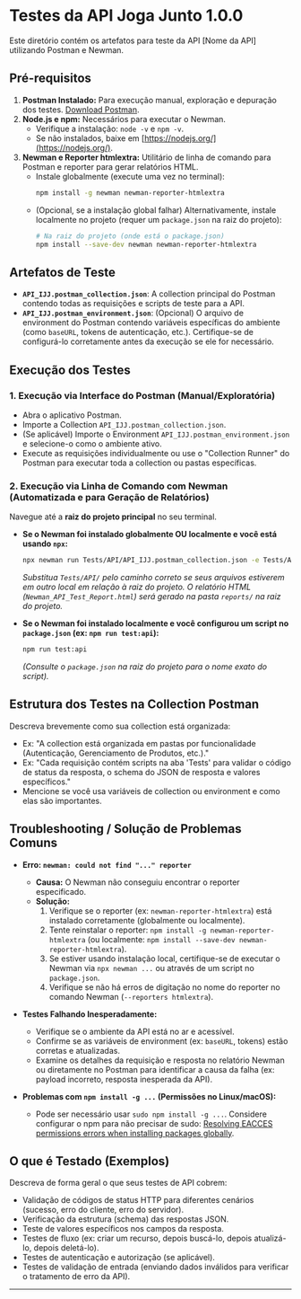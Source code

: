# Testes da API Joga Junto  1.0.0

Este diretório contém os artefatos para teste da API [Nome da API] utilizando Postman e Newman.

## Pré-requisitos

1.  **Postman Instalado:** Para execução manual, exploração e depuração dos testes. [Download Postman](https://www.postman.com/downloads/).
2.  **Node.js e npm:** Necessários para executar o Newman.
    -   Verifique a instalação: `node -v` e `npm -v`.
    -   Se não instalados, baixe em [https://nodejs.org/](https://nodejs.org/).
3.  **Newman e Reporter htmlextra:** Utilitário de linha de comando para Postman e reporter para gerar relatórios HTML.
    -   Instale globalmente (execute uma vez no terminal):
        ```bash
        npm install -g newman newman-reporter-htmlextra
        ```
    -   (Opcional, se a instalação global falhar) Alternativamente, instale localmente no projeto (requer um `package.json` na raiz do projeto):
        ```bash
        # Na raiz do projeto (onde está o package.json)
        npm install --save-dev newman newman-reporter-htmlextra
        ```

## Artefatos de Teste

-   **`API_IJJ.postman_collection.json`**: A collection principal do Postman contendo todas as requisições e scripts de teste para a API.
-   **`API_IJJ.postman_environment.json`**: (Opcional) O arquivo de environment do Postman contendo variáveis específicas do ambiente (como `baseURL`, tokens de autenticação, etc.). Certifique-se de configurá-lo corretamente antes da execução se ele for necessário.

## Execução dos Testes

### 1. Execução via Interface do Postman (Manual/Exploratória)

-   Abra o aplicativo Postman.
-   Importe a Collection `API_IJJ.postman_collection.json`.
-   (Se aplicável) Importe o Environment `API_IJJ.postman_environment.json` e selecione-o como o ambiente ativo.
-   Execute as requisições individualmente ou use o "Collection Runner" do Postman para executar toda a collection ou pastas específicas.

### 2. Execução via Linha de Comando com Newman (Automatizada e para Geração de Relatórios)

Navegue até a **raiz do projeto principal** no seu terminal.

-   **Se o Newman foi instalado globalmente OU localmente e você está usando `npx`:**
    ```bash
    npx newman run Tests/API/API_IJJ.postman_collection.json -e Tests/API/API_IJJ.postman_environment.json --reporters htmlextra --reporter-htmlextra-export reports/Newman_API_Test_Report.html
    ```
    *Substitua `Tests/API/` pelo caminho correto se seus arquivos estiverem em outro local em relação à raiz do projeto.*
    *O relatório HTML (`Newman_API_Test_Report.html`) será gerado na pasta `reports/` na raiz do projeto.*

-   **Se o Newman foi instalado localmente e você configurou um script no `package.json` (ex: `npm run test:api`):**
    ```bash
    npm run test:api
    ```
    *(Consulte o `package.json` na raiz do projeto para o nome exato do script).*

## Estrutura dos Testes na Collection Postman

Descreva brevemente como sua collection está organizada:
-   Ex: "A collection está organizada em pastas por funcionalidade (Autenticação, Gerenciamento de Produtos, etc.)."
-   Ex: "Cada requisição contém scripts na aba 'Tests' para validar o código de status da resposta, o schema do JSON de resposta e valores específicos."
-   Mencione se você usa variáveis de collection ou environment e como elas são importantes.

## Troubleshooting / Solução de Problemas Comuns

-   **Erro: `newman: could not find "..." reporter`**
    -   **Causa:** O Newman não conseguiu encontrar o reporter especificado.
    -   **Solução:**
        1.  Verifique se o reporter (ex: `newman-reporter-htmlextra`) está instalado corretamente (globalmente ou localmente).
        2.  Tente reinstalar o reporter: `npm install -g newman-reporter-htmlextra` (ou localmente: `npm install --save-dev newman-reporter-htmlextra`).
        3.  Se estiver usando instalação local, certifique-se de executar o Newman via `npx newman ...` ou através de um script no `package.json`.
        4.  Verifique se não há erros de digitação no nome do reporter no comando Newman (`--reporters htmlextra`).

-   **Testes Falhando Inesperadamente:**
    -   Verifique se o ambiente da API está no ar e acessível.
    -   Confirme se as variáveis de environment (ex: `baseURL`, tokens) estão corretas e atualizadas.
    -   Examine os detalhes da requisição e resposta no relatório Newman ou diretamente no Postman para identificar a causa da falha (ex: payload incorreto, resposta inesperada da API).

-   **Problemas com `npm install -g ...` (Permissões no Linux/macOS):**
    -   Pode ser necessário usar `sudo npm install -g ...`. Considere configurar o npm para não precisar de sudo: [Resolving EACCES permissions errors when installing packages globally](https://docs.npmjs.com/resolving-eacces-permissions-errors-when-installing-packages-globally).

## O que é Testado (Exemplos)

Descreva de forma geral o que seus testes de API cobrem:
-   Validação de códigos de status HTTP para diferentes cenários (sucesso, erro do cliente, erro do servidor).
-   Verificação da estrutura (schema) das respostas JSON.
-   Teste de valores específicos nos campos da resposta.
-   Testes de fluxo (ex: criar um recurso, depois buscá-lo, depois atualizá-lo, depois deletá-lo).
-   Testes de autenticação e autorização (se aplicável).
-   Testes de validação de entrada (enviando dados inválidos para verificar o tratamento de erro da API).

---
